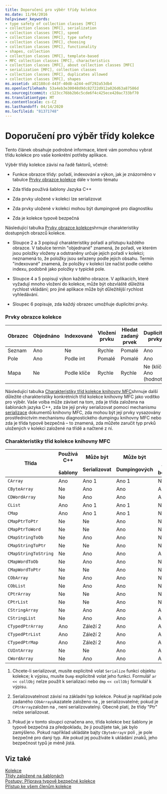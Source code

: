 ```yaml
---
title: Doporučení pro výběr třídy kolekce
ms.date: 11/04/2016
helpviewer_keywords:
- type safety of collection classes [MFC]
- collection classes [MFC], serialization
- collection classes [MFC], speed
- collection classes [MFC], type safety
- collection classes [MFC], choosing
- collection classes [MFC], functionality
- shapes, collection
- collection classes [MFC], template-based
- MFC collection classes [MFC], characteristics
- collection classes [MFC], about collection classes [MFC]
- serialization [MFC], collection classes
- collection classes [MFC], duplicates allowed
- collection classes [MFC], shapes
ms.assetid: a82188cd-443f-40d8-a244-edf292a53db4
ms.openlocfilehash: 53a4eb3e30048d9dc82722d912a026d63a87586d
ms.sourcegitcommit: c123cc76bb2b6c5cde6f4c425ece420ac733bf70
ms.translationtype: MT
ms.contentlocale: cs-CZ
ms.lasthandoff: 04/14/2020
ms.locfileid: "81371748"
---
```

# <a name="recommendations-for-choosing-a-collection-class"></a>Doporučení pro výběr třídy kolekce

Tento článek obsahuje podrobné informace, které vám pomohou vybrat třídu kolekce pro vaše konkrétní potřeby aplikace.

Výběr třídy kolekce závisí na řadě faktorů, včetně:

- Funkce obrazce třídy: pořadí, indexování a výkon, jak je znázorněno v tabulce [Prvky obrazce kolekce](#_core_collection_shape_features) dále v tomto tématu

- Zda třída používá šablony Jazyka C++

- Zda prvky uložené v kolekci lze serializovat

- Zda prvky uložené v kolekci mohou být dumpingové pro diagnostiku

- Zda je kolekce typově bezpečná

Následující tabulka [Prvky obrazce kolekce](#_core_collection_shape_features)shrnuje charakteristiky dostupných obrazců kolekce.

- Sloupce 2 a 3 popisují charakteristiky pořadí a přístupu každého obrazce. V tabulce termín "objednané" znamená, že pořadí, ve kterém jsou položky vloženy a odstraněny určuje jejich pořadí v kolekci; neznamená to, že položky jsou seřazeny podle jejich obsahu. Termín "indexované" znamená, že položky v kolekci lze načíst podle celého indexu, podobně jako položky v typické pole.

- Sloupce 4 a 5 popisují výkon každého obrazce. V aplikacích, které vyžadují mnoho vložení do kolekce, může být obzvláště důležitá rychlost vkládání; pro jiné aplikace může být důležitější rychlost vyhledávání.

- Sloupec 6 popisuje, zda každý obrazec umožňuje duplicitní prvky.

### <a name="collection-shape-features"></a><a name="_core_collection_shape_features"></a>Prvky obrazce kolekce

|Obrazec|Objednáno|Indexované|Vložení prvku|Hledat zadaný prvek|Duplicitní prvky|
|-----------|--------------|--------------|-----------------------|----------------------------------|-------------------------|
|Seznam|Ano|Ne|Rychle|Pomalé|Ano|
|Pole|Ano|Podle int|Pomalé|Pomalé|Ano|
|Mapa|Ne|Podle klíče|Rychle|Rychle|Ne (klíče) Ano (hodnoty)|

Následující tabulka [Charakteristiky tříd kolekce knihovny MFC](#_core_characteristics_of_mfc_collection_classes)shrnuje další důležité charakteristiky konkrétních tříd kolekce knihovny MFC jako vodítko pro výběr. Vaše volba může záviset na tom, zda je třída založena na šablonách jazyka C++, zda lze její prvky serializovat pomocí mechanismu [serializace](../mfc/serialization-in-mfc.md) dokumentů knihovny MFC, zda mohou být její prvky vysazovány prostřednictvím mechanismu diagnostického dumpingu knihovny MFC nebo zda je třída typově bezpečná – to znamená, zda můžete zaručit typ prvků uložených v kolekci založené na třídě a načtené z ní.

### <a name="characteristics-of-mfc-collection-classes"></a><a name="_core_characteristics_of_mfc_collection_classes"></a>Charakteristiky tříd kolekce knihovny MFC

|Třída|Používá C++<br /><br /> šablony|Může být<br /><br /> Serializovat|Může být<br /><br /> Dumpingových|Is<br /><br /> typově bezpečné|
|-----------|------------------------------|---------------------------|-----------------------|-----------------------|
|`CArray`|Ano|Ano 1|Ano 1|Ne|
|`CByteArray`|Ne|Ano|Ano|Ano 3|
|`CDWordArray`|Ne|Ano|Ano|Ano 3|
|`CList`|Ano|Ano 1|Ano 1|Ne|
|`CMap`|Ano|Ano 1|Ano 1|Ne|
|`CMapPtrToPtr`|Ne|Ne|Ano|Ne|
|`CMapPtrToWord`|Ne|Ne|Ano|Ne|
|`CMapStringToOb`|Ne|Ano|Ano|Ne|
|`CMapStringToPtr`|Ne|Ne|Ano|Ne|
|`CMapStringToString`|Ne|Ano|Ano|Ano 3|
|`CMapWordToOb`|Ne|Ano|Ano|Ne|
|`CMapWordToPtr`|Ne|Ne|Ano|Ne|
|`CObArray`|Ne|Ano|Ano|Ne|
|`CObList`|Ne|Ano|Ano|Ne|
|`CPtrArray`|Ne|Ne|Ano|Ne|
|`CPtrList`|Ne|Ne|Ano|Ne|
|`CStringArray`|Ne|Ano|Ano|Ano 3|
|`CStringList`|Ne|Ano|Ano|Ano 3|
|`CTypedPtrArray`|Ano|Záleží 2|Ano|Ano|
|`CTypedPtrList`|Ano|Záleží 2|Ano|Ano|
|`CTypedPtrMap`|Ano|Záleží 2|Ano|Ano|
|`CUIntArray`|Ne|Ne|Ano|Ano 3|
|`CWordArray`|Ne|Ano|Ano|Ano 3|

1. Chcete-li serializovat, musíte explicitně volat `Serialize` funkci objektu kolekce; k výpisu, musíte `Dump` explicitně volat jeho funkci. Formulář `ar << collObj` nelze použít k serializaci nebo `dmp` `<< collObj` formulář k výpisu.

2. Serializovatelnost závisí na základní typ kolekce. Pokud je například pole zadaného `CObArray`ukazatele založeno na , je serializovatelné; pokud je `CPtrArray`založen na , není serializovatelný. Obecně platí, že třídy "Ptr" nelze serializovat.

3. Pokud je v tomto sloupci označena ano, třída kolekce bez šablony je typově bezpečná za předpokladu, že ji použijete tak, jak bylo zamýšleno. Pokud například ukládáte bajty `CByteArray`v poli , je pole bezpečné pro daný typ. Ale pokud jej používáte k ukládání znaků, jeho bezpečnost typů je méně jistá.

## <a name="see-also"></a>Viz také

[Kolekce](../mfc/collections.md)<br/>
[Třídy založené na šablonách](../mfc/template-based-classes.md)<br/>
[Postupy: Příprava typově bezpečné kolekce](../mfc/how-to-make-a-type-safe-collection.md)<br/>
[Přístup ke všem členům kolekce](../mfc/accessing-all-members-of-a-collection.md)
